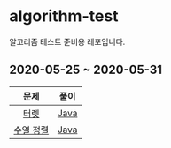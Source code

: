 # algorithm-test
알고리즘 테스트 준비용 레포입니다.

## 2020-05-25 ~ 2020-05-31

|                     문제                     |                             풀이                             |
| :------------------------------------------: | :----------------------------------------------------------: |
| [터렛](https://www.acmicpc.net/problem/1002) | [Java](https://github.com/Logqwerty/algorithm-test/tree/master/src/Q1002) |
| [수열 정렬](https://www.acmicpc.net/problem/1015) | [Java](https://github.com/Logqwerty/algorithm-test/tree/master/src/Q1015)